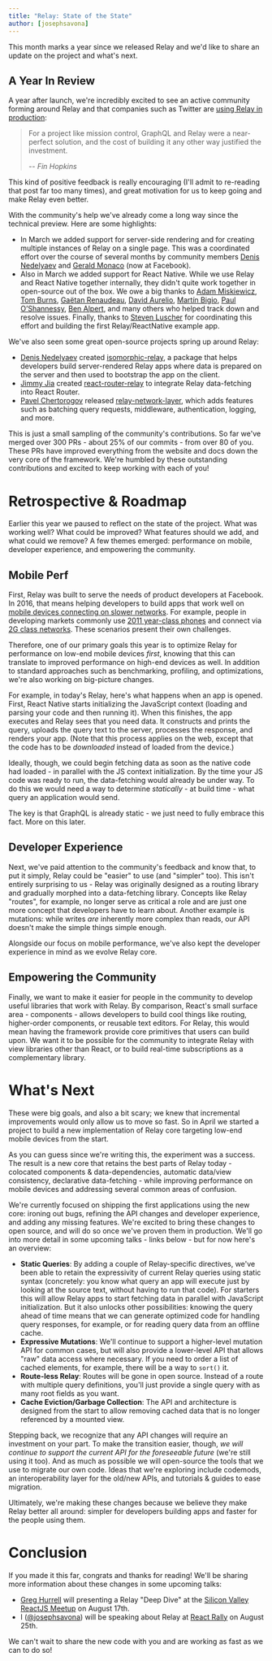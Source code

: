```yaml
---
title: "Relay: State of the State"
author: [josephsavona]
---
```


This month marks a year since we released Relay and we'd like to share an update on the project and what's next.

## A Year In Review

A year after launch, we're incredibly excited to see an active community forming around Relay and that companies such as Twitter are [using Relay in production](https://fabric.io/blog/building-fabric-mission-control-with-graphql-and-relay):

> For a project like mission control, GraphQL and Relay were a near-perfect solution, and the cost of building it any other way justified the investment.
>
> -- <cite>Fin Hopkins</cite>

This kind of positive feedback is really encouraging (I'll admit to re-reading that post far too many times), and great motivation for us to keep going and make Relay even better.

With the community's help we've already come a long way since the technical preview. Here are some highlights:

- In March we added support for server-side rendering and for creating multiple instances of Relay on a single page. This was a coordinated effort over the course of several months by community members [Denis Nedelyaev](https://github.com/denvned) and [Gerald Monaco](https://github.com/devknoll) (now at Facebook).
- Also in March we added support for React Native. While we use Relay and React Native together internally, they didn't quite work together in open-source out of the box. We owe a big thanks to [Adam Miskiewicz](https://github.com/skevy), [Tom Burns](https://github.com/boourns), [Gaëtan Renaudeau](https://github.com/gre), [David Aurelio](https://github.com/davidaurelio), [Martín Bigio](https://github.com/martinbigio), [Paul O’Shannessy](https://github.com/zpao), [Ben Alpert](https://github.com/spicyj), and many others who helped track down and resolve issues. Finally, thanks to [Steven Luscher](https://github.com/steveluscher) for coordinating this effort and building the first Relay/ReactNative example app.

We've also seen some great open-source projects spring up around Relay:

- [Denis Nedelyaev](https://github.com/denvned) created [isomorphic-relay](https://github.com/denvned/isomorphic-relay/), a package that helps developers build server-rendered Relay apps where data is prepared on the server and then used to bootstrap the app on the client.
- [Jimmy Jia](https://github.com/taion) created [react-router-relay](https://github.com/relay-tools/react-router-relay) to integrate Relay data-fetching into React Router.
- [Pavel Chertorogov](https://github.com/nodkz) released [relay-network-layer](https://github.com/nodkz/react-relay-network-layer), which adds features such as batching query requests, middleware, authentication, logging, and more.

This is just a small sampling of the community's contributions. So far we've merged over 300 PRs - about 25% of our commits - from over 80 of you. These PRs have improved everything from the website and docs down the very core of the framework. We're humbled by these outstanding contributions and excited to keep working with each of you!

# Retrospective & Roadmap

Earlier this year we paused to reflect on the state of the project. What was working well? What could be improved? What features should we add, and what could we remove? A few themes emerged: performance on mobile, developer experience, and empowering the community.

## Mobile Perf

First, Relay was built to serve the needs of product developers at Facebook. In 2016, that means helping developers to build apps that work well on [mobile devices connecting on slower networks](https://newsroom.fb.com/news/2015/10/news-feed-fyi-building-for-all-connectivity/). For example, people in developing markets commonly use [2011 year-class phones](https://code.facebook.com/posts/307478339448736/year-class-a-classification-system-for-android/) and connect via [2G class networks](https://code.facebook.com/posts/952628711437136/classes-performance-and-network-segmentation-on-android/). These scenarios present their own challenges.

Therefore, one of our primary goals this year is to optimize Relay for performance on low-end mobile devices *first*, knowing that this can translate to improved performance on high-end devices as well. In addition to standard approaches such as benchmarking, profiling, and optimizations, we're also working on big-picture changes.

For example, in today's Relay, here's what happens when an app is opened. First, React Native starts initializing the JavaScript context (loading and parsing your code and then running it). When this finishes, the app executes and Relay sees that you need data. It constructs and prints the query, uploads the query text to the server, processes the response, and renders your app. (Note that this process applies on the web, except that the code has to be *downloaded* instead of loaded from the device.)

Ideally, though, we could begin fetching data as soon as the native code had loaded - in parallel with the JS context initialization. By the time your JS code was ready to run, the data-fetching would already be under way. To do this we would need a way to determine *statically* - at build time - what query an application would send.

The key is that GraphQL is already static - we just need to fully embrace this fact. More on this later.

## Developer Experience

Next, we've paid attention to the community's feedback and know that, to put it simply, Relay could be "easier" to use (and "simpler" too). This isn't entirely surprising to us - Relay was originally designed as a routing library and gradually morphed into a data-fetching library. Concepts like Relay "routes", for example, no longer serve as critical a role and are just one more concept that developers have to learn about. Another example is mutations: while writes *are* inherently more complex than reads, our API doesn't make the simple things simple enough.

Alongside our focus on mobile performance, we've also kept the developer experience in mind as we evolve Relay core.

## Empowering the Community

Finally, we want to make it easier for people in the community to develop useful libraries that work with Relay. By comparison, React's small surface area - components - allows developers to build cool things like routing, higher-order components, or reusable text editors. For Relay, this would mean having the framework provide core primitives that users can build upon. We want it to be possible for the community to integrate Relay with view libraries other than React, or to build real-time subscriptions as a complementary library.

# What's Next

These were big goals, and also a bit scary; we knew that incremental improvements would only allow us to move so fast. So in April we started a project to build a new implementation of Relay core targeting low-end mobile devices from the start.

As you can guess since we're writing this, the experiment was a success. The result is a new core that retains the best parts of Relay today - colocated components & data-dependencies, automatic data/view consistency, declarative data-fetching - while improving performance on mobile devices and addressing several common areas of confusion.

We're currently focused on shipping the first applications using the new core: ironing out bugs, refining the API changes and developer experience, and adding any missing features. We're excited to bring these changes to open source, and will do so once we've proven them in production. We'll go into more detail in some upcoming talks - links below - but for now here's an overview:

- **Static Queries**: By adding a couple of Relay-specific directives, we've been able to retain the expressivity of current Relay queries using static syntax (concretely: you know what query an app will execute just by looking at the source text, without having to run that code). For starters this will allow Relay apps to start fetching data in parallel with JavaScript initialization. But it also unlocks other possibilities: knowing the query ahead of time means that we can generate optimized code for handling query responses, for example, or for reading query data from an offline cache.
- **Expressive Mutations**: We'll continue to support a higher-level mutation API for common cases, but will also provide a lower-level API that allows "raw" data access where necessary. If you need to order a list of cached elements, for example, there will be a way to `sort()` it.
- **Route-less Relay**: Routes will be gone in open source. Instead of a route with multiple query definitions, you'll just provide a single query with as many root fields as you want.
- **Cache Eviction/Garbage Collection**: The API and architecture is designed from the start to allow removing cached data that is no longer referenced by a mounted view.

Stepping back, we recognize that any API changes will require an investment on your part. To make the transition easier, though, *we will continue to support the current API for the foreseeable future* (we're still using it too). And as much as possible we will open-source the tools that we use to migrate our own code. Ideas that we're exploring include codemods, an interoperability layer for the old/new APIs, and tutorials & guides to ease migration.

Ultimately, we're making these changes because we believe they make Relay better all around: simpler for developers building apps and faster for the people using them.

# Conclusion

If you made it this far, congrats and thanks for reading! We'll be sharing more information about these changes in some upcoming talks:

- [Greg Hurrell](https://github.com/wincent) will presenting a Relay "Deep Dive" at the [Silicon Valley ReactJS Meetup](http://www.meetup.com/Silicon-Valley-ReactJS-Meetup/events/232236845/) on August 17th.
- I ([@josephsavona](https://github.com/josephsavona)) will be speaking about Relay at [React Rally](http://www.reactrally.com) on August 25th.

We can't wait to share the new code with you and are working as fast as we can to do so!
